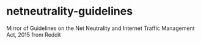 # netneutrality-guidelines
Mirror of Guidelines on the Net Neutrality and Internet Traffic Management Act, 2015 from Reddit
